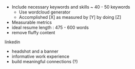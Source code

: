 
* Include necessary keywords and skills ~ 40 - 50 keywords
    * Use wordcloud generator
    * Accomplished [X] as measured by [Y] by doing [Z]
* Measurable metrics 
* ideal resume length : 475 - 600 words
* remove fluffy content

linkedin
* headshot and a banner
* informative work experience
* build meaningful connections (?)